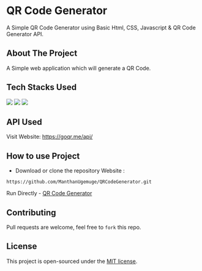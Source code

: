 # QR Code Generator
A Simple QR Code Generator using Basic Html, CSS, Javascript & QR Code Generator API.

## About The Project

A Simple web application which will generate a QR Code.

## Tech Stacks Used

<a target="_blank" href="https://www.w3schools.com/html/default.asp"><img src="https://img.shields.io/badge/html5%20-%23E34F26.svg?&style=for-the-badge&logo=html5&logoColor=white"></img></a>
<a target="_blank" href="https://www.w3schools.com/css/default.asp"><img src="https://img.shields.io/badge/css3%20-%231572B6.svg?&style=for-the-badge&logo=css3&logoColor=white"></img></a>
<a target="_blank" href="https://www.w3schools.com/js/default.asp"><img src="https://img.shields.io/badge/javascript%20-%23323330.svg?&style=for-the-badge&logo=javascript&logoColor=%23F7DF1E"></img></a>

## API Used

Visit Website: https://goqr.me/api/

## How to use Project

- Download or clone the repository Website : 
 
```
https://github.com/ManthanUgemuge/QRCodeGenerator.git

```
Run Directly - [QR Code Generator](https://manthanugemuge.github.io/QRCodeGenerator/)


## Contributing
Pull requests are welcome, feel free to ```fork``` this repo.

## License
This project is open-sourced under the [MIT license]().
